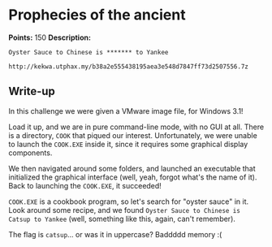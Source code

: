 # Prophecies of the ancient

**Points:** 150
**Description:**

```
Oyster Sauce to Chinese is ******* to Yankee
    
http://kekwa.utphax.my/b38a2e555438195aea3e548d7847ff73d2507556.7z
```

## Write-up

In this challenge we were given a VMware image file, for Windows 3.1!

Load it up, and we are in pure command-line mode, with no GUI at all. There is a directory, `COOK` that piqued our interest. Unfortunately, we were unable to launch the `COOK.EXE` inside it, since it requires some graphical display components.

We then navigated around some folders, and launched an executable that initialized the graphical interface (well, yeah, forgot what's the name of it). Back to launching the `COOK.EXE`, it succeeded!

`COOK.EXE` is a cookbook program, so let's search for "oyster sauce" in it. Look around some recipe, and we found `Oyster Sauce to Chinese is Catsup to Yankee` (well, something like this, again, can't remember).

The flag is `catsup`... or was it in uppercase? Baddddd memory :(
